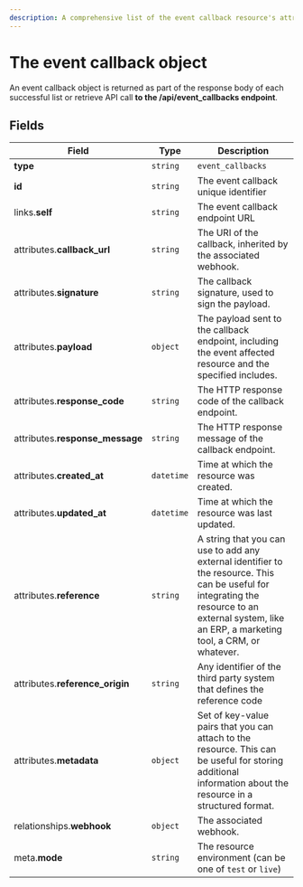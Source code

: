 ```yaml
---
description: A comprehensive list of the event callback resource's attributes and relationships.
---
```


# The event callback object

An event callback object is returned as part of the response body of each successful list or retrieve API call <b>to the /api/event_callbacks endpoint</b>.

## Fields

| Field          | Type     | Description                                  |
| -------------- | -------- | -------------------------------------------- |
| **type**       | `string` | `event_callbacks`                        |
| **id**         | `string` | The event callback unique identifier  |
| links.**self** | `string` | The event callback endpoint URL       |
| attributes.**callback_url** | `string` | The URI of the callback, inherited by the associated webhook. |
| attributes.**signature** | `string` | The callback signature, used to sign the payload. |
| attributes.**payload** | `object` | The payload sent to the callback endpoint, including the event affected resource and the specified includes. |
| attributes.**response_code** | `string` | The HTTP response code of the callback endpoint. |
| attributes.**response_message** | `string` | The HTTP response message of the callback endpoint. |
| attributes.**created_at** | `datetime` | Time at which the resource was created. |
| attributes.**updated_at** | `datetime` | Time at which the resource was last updated. |
| attributes.**reference** | `string` | A string that you can use to add any external identifier to the resource. This can be useful for integrating the resource to an external system, like an ERP, a marketing tool, a CRM, or whatever. |
| attributes.**reference_origin** | `string` | Any identifier of the third party system that defines the reference code |
| attributes.**metadata** | `object` | Set of key-value pairs that you can attach to the resource. This can be useful for storing additional information about the resource in a structured format. |
| relationships.**webhook** | `object` | The associated webhook. |
| meta.**mode** | `string` | The resource environment \(can be one of `test` or `live`\) |

